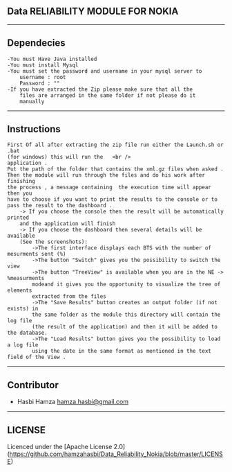 ## Data RELIABILITY MODULE FOR NOKIA 
---
## Dependecies
	-You must Have Java installed 
	-You must install Mysql 									
	-You must set the password and username in your mysql server to 
		username : root												
		Password : ""											
	-If you have extracted the Zip please make sure that all the 	
	 	files are arranged in the same folder if not please do it	
	  	manually												
---

## Instructions																 
	First Of all after extracting the zip file run either the Launch.sh or .bat 
	(for windows) this will run the   <br />   
	application .				     
	Put the path of the folder that contains the xml.gz files when asked .							
	Then the module will run through the files and do his work after finishing 
	the process , a message containing 	the execution time will appear then you 
	have to choose if you want to print the results to the console or to 	 
	pass the result to the dashboard .													 
		-> If you choose the console then the result will be automatically printed 
		and the application will finish   
		-> If you choose the dashboard then several details will be available 
		(See the screenshots):				 
			->The first interface displays each BTS with the number of mesurments sent (%)			 
			->The button "Switch" gives you the possibility to switch the view 			 
			->The button "TreeView" is available when you are in the NE -> %measurments
			modeand it gives you the opportunity to visualize the tree of elements 
			extracted from the files 			
			->The "Save Results" button creates an output folder (if not exists) in 
			the same folder as the module this directory will contain the log file 
			(the result of the application) and then it will be added to the database.
			->The "Load Results" button gives you the possibility to load a log file
			using the date in the same format as mentioned in the text field of the View .					
---	

## Contributor
- Hasbi Hamza <hamza.hasbi@gmail.com> 

---
## LICENSE

Licenced under the [Apache License 2.0] (https://github.com/hamzahasbi/Data_Reliability_Nokia/blob/master/LICENSE)

